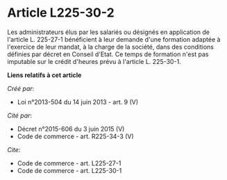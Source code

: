 # Article L225-30-2

Les administrateurs élus par les salariés ou désignés en application de l'article L. 225-27-1 bénéficient à leur demande
d'une formation adaptée à l'exercice de leur mandat, à la charge de la société, dans des conditions définies par décret en
Conseil d'Etat. Ce temps de formation n'est pas imputable sur le crédit d'heures prévu à l'article L. 225-30-1.

**Liens relatifs à cet article**

_Créé par_:

  - Loi n°2013-504 du 14 juin 2013 - art. 9 (V)

_Cité par_:

  - Décret n°2015-606 du 3 juin 2015 (V)
  - Code de commerce - art. R225-34-3 (V)

_Cite_:

  - Code de commerce - art. L225-27-1
  - Code de commerce - art. L225-30-1
